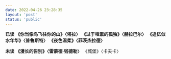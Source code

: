 ```yaml
---
date: 2022-04-26 23:28:35
layout: 'post'
status: 'public'
---
```

**已读**
**《你当像鸟飞往你的山》〈塔拉〉**
**《过于喧嚣的孤独》〈赫拉巴尔〉**
**《追忆似水年华》〈普鲁斯特〉**
**《夜色温柔》〈菲茨杰拉德〉**

**未读**
**《漫长的告别》〈雷蒙德·钱德勒〉**
《城堡》〈卡夫卡〉

